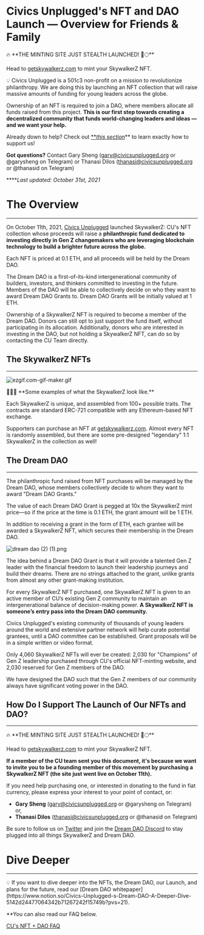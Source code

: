 # Civics Unplugged's NFT and DAO Launch — Overview for Friends & Family

<aside>
🔥 **THE MINTING SITE JUST STEALTH LAUNCHED! 🚀🌕**

Head to [getskywalkerz.com](http://getskywalkerz.com) to mint your SkywalkerZ NFT.

</aside>

<aside>
💡 Civics Unplugged is a 501c3 non-profit on a mission to revolutionize philanthropy. We are doing this by launching an NFT collection that will raise massive amounts of funding for young leaders across the globe.

Ownership of an NFT is required to join a DAO, where members allocate all funds raised from this project. **This is our first step towards creating a decentralized community that funds world-changing leaders and ideas — and we want your help.**

Already down to help? Check out [***this section*](Civics%20Unplugged's%20NFT%20and%20DAO%20Launch%20%E2%80%94%20Overview%20f%203dc5fa98168640b8a73ed9656dac7bc4.md)** to learn exactly how to support us! 

**Got questions?** Contact Gary Sheng (gary@civicsunplugged.org or @garysheng on Telegram) or Thanasi Dilos (thanasi@civicsunplugged.org or @thanasid on Telegram)

*****Last updated: October 31st, 2021*

</aside>

# The Overview

---

On October 11th, 2021, [Civics Unplugged](http://www.civicsunplugged.org) launched SkywalkerZ: CU's NFT collection whose proceeds will raise a **philanthropic fund dedicated to investing directly in Gen Z changemakers who are leveraging blockchain technology to build a brighter future across the globe.** 

Each NFT is priced at 0.1 ETH, and all proceeds will be held by the Dream DAO.

The Dream DAO is a first-of-its-kind intergenerational community of builders, investors, and thinkers committed to investing in the future. Members of the DAO will be able to collectively decide on who they want to award Dream DAO Grants to. Dream DAO Grants will be initially valued at 1 ETH.

Ownership of a SkywalkerZ NFT is required to become a member of the Dream DAO. Donors can still opt to just support the fund itself, without participating in its allocation. Additionally, donors who are interested in investing in the DAO, but not holding a SkywalkerZ NFT, can do so by contacting the CU Team directly.

## The SkywalkerZ NFTs

---

![ezgif.com-gif-maker.gif](../../../Document%20Archive%20816b78f2e0c6400e8ce641cdd07e5402/Civics%20Unplugged's%20NFT%20and%20DAO%20Launch%20%E2%80%94%20Overview%20f%20043d75a9a9b84b43ac55ba0fd7f24a91/ezgif.com-gif-maker.gif)

<aside>
🧑🏽‍🚀 **Some examples of what the SkywalkerZ look like.**

Each SkywalkerZ is unique, and assembled from 100+ possible traits. The contracts are standard ERC-721 compatible with any Ethereum-based NFT exchange.

Supporters can purchase an NFT at [getskywalkerz.com](http://getskywalkerz.com). Almost every NFT is randomly assembled, but there are some pre-designed "legendary" 1:1 SkywalkerZ in the collection as well!

</aside>

## The Dream DAO

---

The philanthropic fund raised from NFT purchases will be managed by the Dream DAO, whose members collectively decide to whom they want to award "Dream DAO Grants."

The value of each Dream DAO Grant is pegged at 10x the SkywalkerZ mint price—so if the price at the time is 0.1 ETH, the grant amount will be 1 ETH.

In addition to receiving a grant in the form of ETH, each grantee will be awarded a SkywalkerZ NFT, which secures their membership in the Dream DAO.

![dream dao (2) (1).png](../../../Document%20Archive%20816b78f2e0c6400e8ce641cdd07e5402/Civics%20Unplugged's%20NFT%20and%20DAO%20Launch%20%E2%80%94%20Overview%20f%20043d75a9a9b84b43ac55ba0fd7f24a91/dream_dao_(2)_(1).png)

The idea behind a Dream DAO Grant is that it will provide a talented Gen Z leader with the financial freedom to launch their leadership journeys and build their dreams. There are no strings attached to the grant, unlike grants from almost any other grant-making institution.

For every SkywalkerZ NFT purchased, one SkywalkerZ NFT is given to an active member of CU’s existing Gen Z community to maintain an intergenerational balance of decision-making power. **A SkywalkerZ NFT is someone’s entry pass into the Dream DAO community.**

Civics Unplugged's existing community of thousands of young leaders around the world and extensive partner network will help curate potential grantees, until a DAO committee can be established. Grant proposals will be in a simple written or video format. 

Only 4,060 SkywalkerZ NFTs will ever be created: 2,030 for "Champions" of Gen Z leadership purchased through CU's official NFT-minting website, and 2,030 reserved for Gen Z members of the DAO.

We have designed the DAO such that the Gen Z members of our community always have significant voting power in the DAO.

## How Do I Support The Launch of Our NFTs and DAO?

---

<aside>
🔥 **THE MINTING SITE JUST STEALTH LAUNCHED! 🚀🌕**

Head to [getskywalkerz.com](http://getskywalkerz.com) to mint your SkywalkerZ NFT.

</aside>

**If a member of the CU team sent you this document, it's because we want to invite you to be a founding member of this movement by purchasing a SkywalkerZ NFT (the site just went live on October 11th).**

If you need help purchasing one, or interested in donating to the fund in fiat currency, please express your interest to your point of contact, or:

- **Gary Sheng** (gary@civicsunplugged.org or @garysheng on Telegram) or,
- **Thanasi Dilos** (thanasi@civicsunplugged.org or @thanasid on Telegram)

Be sure to follow us on [Twitter](http://twitter.com/civicsunplugged) and join the [Dream DAO Discord](https://discord.gg/TqBCdCb2) to stay plugged into all things SkywalkerZ and Dream DAO.

# Dive Deeper

---

<aside>
💡 If you want to dive deeper into the NFTs, the Dream DAO, our Launch, and plans for the future, read our [Dream DAO whitepaper](https://www.notion.so/Civics-Unplugged-s-Dream-DAO-A-Deeper-Dive-5142d24477064342b71267242f15749b?pvs=21).

**You can also read our FAQ below.

</aside>

[CU's NFT + DAO FAQ](Civics%20Unplugged's%20NFT%20and%20DAO%20Launch%20%E2%80%94%20Overview%20f%203dc5fa98168640b8a73ed9656dac7bc4/CU's%20NFT%20+%20DAO%20FAQ%20e20f30a310ab4d46b816652b9b6c264c.md)